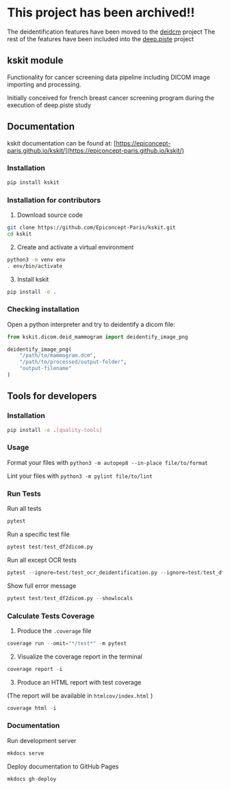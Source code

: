 # This project has been archived!!

The deidentification features have been moved to the [deidcm](https://github.com/Epiconcept-Paris/deidcm) project
The rest of the features have been included into the [deep.piste](https://github.com/Epiconcept-Paris/deep.piste) project

## kskit module

Functionality for cancer screening data pipeline including DICOM image importing and processing.

Initially conceived for french breast cancer screening program during the execution of deep.piste study

## Documentation

kskit documentation can be found at: [https://epiconcept-paris.github.io/kskit/](https://epiconcept-paris.github.io/kskit/)

### Installation

```bash
pip install kskit
```

### Installation for contributors

1. Download source code

```bash
git clone https://github.com/Epiconcept-Paris/kskit.git
cd kskit
```

2. Create and activate a virtual environment

```bash
python3 -m venv env
. env/bin/activate
```

3. Install kskit

```bash
pip install -e .
```

### Checking installation

Open a python interpreter and try to deidentify a dicom file:
```python
from kskit.dicom.deid_mammogram import deidentify_image_png

deidentify_image_png(
    "/path/to/mammogram.dcm",
    "/path/to/processed/output-folder",
    "output-filename"
)
```
## Tools for developers

### Installation

```bash
pip install -e .[quality-tools]
```

### Usage

Format your files with `python3 -m autopep8 --in-place file/to/format`

Lint your files with `python3 -m pylint file/to/lint`


### Run Tests

Run all tests
```py
pytest
```

Run a specific test file
```py
pytest test/test_df2dicom.py
```

Run all except OCR tests
```py
pytest --ignore=test/test_ocr_deidentification.py --ignore=test/test_df2dicom
```

Show full error message
```py
pytest test/test_df2dicom.py --showlocals
```

### Calculate Tests Coverage

1. Produce the `.coverage` file
```py
coverage run --omit="*/test*" -m pytest
```

2. Visualize the coverage report in the terminal
```py
coverage report -i
```

3. Produce an HTML report with test coverage

(The report will be available in `htmlcov/index.html` )
```py
coverage html -i
```

### Documentation

Run development server
```py
mkdocs serve
```

Deploy documentation to GitHub Pages
```py
mkdocs gh-deploy
```

